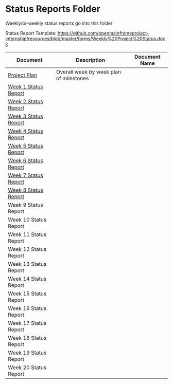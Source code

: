 # Status Reports Folder
Weekly/bi-weekly status reports go into this folder

Status Report Template: https://github.com/openmainframeproject-internship/resources/blob/master/forms/Weekly%20Project%20Status.docx

| Document | Description | Document Name |
|---|---|---|
| [Project Plan](project_plan.md) | Overall week by week plan of milestones | |
| [Week 1 Status Report](reports/Week01.md) | | | 
| [Week 2 Status Report](reports/Week02.md) | | |
| [Week 3 Status Report](reports/Week03.md) | | |
| [Week 4 Status Report](reports/Week04.md) | | |
| [Week 5 Status Report](reports/Week05.md) | | |
| [Week 6 Status Report](reports/Week06.md) | | |
| [Week 7 Status Report](reports/Week07.md) | | |
| [Week 8 Status Report](reports/Week08.md) | | |
| Week 9 Status Report | | |
| Week 10 Status Report | | |
| Week 11 Status Report | | |
| Week 12 Status Report | | |
| Week 13 Status Report | | |
| Week 14 Status Report | | |
| Week 15 Status Report | | |
| Week 16 Status Report | | |
| Week 17 Status Report | | |
| Week 18 Status Report | | |
| Week 19 Status Report | | |
| Week 20 Status Report | | |
